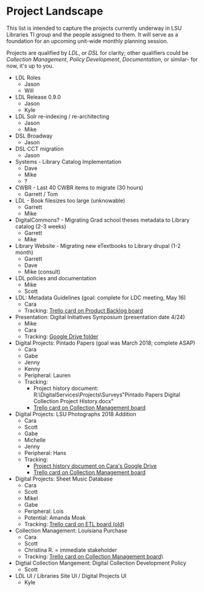 # Project Landscape
This list is intended to capture the projects currently underway in LSU Libraries TI group and the people assigned to them.
It will serve as a foundation for an upcoming unit-wide monthly planning session.

Projects are qualified by *LDL*, or *DSL* for clarity; other qualifiers could be *Collection Management*, *Policy Development*, *Documentation*, or similar- for now, it's up to you.

- LDL Roles
  - Jason
  - Will
- LDL Release 0.9.0
  - Jason
  - Kyle
- LDL Solr re-indexing / re-architecting
  - Jason
  - Mike
- DSL Broadway
  - Jason
- DSL CCT migration
  - Jason
- Systems - Library Catalog Implementation
  - Dave
  - Mike
  - ?
- CWBR - Last 40 CWBR items to migrate  (30 hours)
  - Garrett / Tom
- LDL - Book filesizes too large (unknowable)
  - Garrett
  - Mike
- DigitalCommons? - Migrating Grad school theses metadata to Library catalog (2-3 weeks)
  - Garrett
  - Mike  
- Library Website - Migrating new eTextbooks to Library drupal (1-2 month)
  - Garrett
  - Dave
  - Mike (consult)
- LDL policies and documentation
  - Mike
  - Scott
- LDL: Metadata Guidelines (goal: complete for LDC meeting, May 16)
  - Cara
  - Tracking: [Trello card on Product Backlog board](https://trello.com/c/Hpc7lw33)
- Presentation: Digital Initiatives Symposium (presentation date 4/24)
  - Mike
  - Cara
  - Tracking: [Google Drive folder](https://drive.google.com/drive/folders/1Nqq79kY6_JWg-b0VJcOKTdoiWTZKaXOQ)
- Digital Projects: Pintado Papers (goal was March 2018; complete ASAP)
  - Cara
  - Gabe
  - Jenny
  - Kenny
  - Peripheral: Lauren
  - Tracking: 
    - Project history document: R:\DigitalServices\Projects\Surveys\"Pintado Papers Digital Collection Project History.docx"
    - [Trello card on Collection Management board](https://trello.com/c/Y8SQhuUs)
- Digital Projects: LSU Photographs 2018 Addition
  - Cara
  - Scott
  - Gabe
  - Michelle
  - Jenny
  - Peripheral: Hans
  - Tracking: 
    - [Project history document on Cara's Google Drive](https://goo.gl/HvTQfo)
    - [Trello card on Collection Management board](https://trello.com/c/MszbRBhu)
- Digital Projects: Sheet Music Database 
  - Cara
  - Scott
  - Mikel
  - Gabe
  - Peripheral: Lois
  - Potential: Amanda Moak
  - Tracking: [Trello card on ETL board (old)](https://trello.com/c/RunWQ4jy)
- Collection Management: Louisiana Purchase 
  - Cara
  - Scott
  - Christina R. = immediate stakeholder
  - Tracking: [Trello card on Collection Management board](https://trello.com/c/zfjQlDI8)\
- Digtial Collection Mangement: Digital Collection Development Policy
  - Scott 
- LDL UI / Libraries Site UI / Digital Projects UI
  - Kyle
